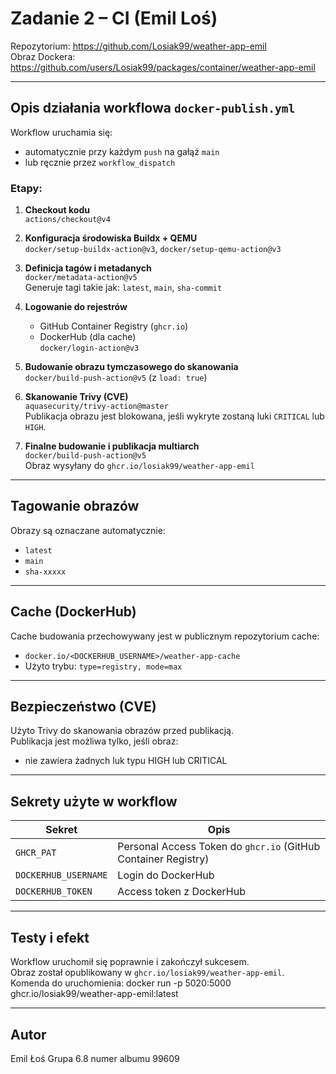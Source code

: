 # Zadanie 2 – CI (Emil Loś)

Repozytorium: https://github.com/Losiak99/weather-app-emil  
Obraz Dockera: https://github.com/users/Losiak99/packages/container/weather-app-emil

---
## Opis działania workflowa `docker-publish.yml`

Workflow uruchamia się:
- automatycznie przy każdym `push` na gałąź `main`
- lub ręcznie przez `workflow_dispatch`

### Etapy:

1. **Checkout kodu**  
   `actions/checkout@v4`

2. **Konfiguracja środowiska Buildx + QEMU**  
   `docker/setup-buildx-action@v3`, `docker/setup-qemu-action@v3`  

3. **Definicja tagów i metadanych**  
   `docker/metadata-action@v5`  
   Generuje tagi takie jak: `latest`, `main`, `sha-commit`

4. **Logowanie do rejestrów**  
   - GitHub Container Registry (`ghcr.io`)
   - DockerHub (dla cache)  
   `docker/login-action@v3`

5. **Budowanie obrazu tymczasowego do skanowania**  
   `docker/build-push-action@v5` (z `load: true`)

6. **Skanowanie Trivy (CVE)**  
   `aquasecurity/trivy-action@master`  
   Publikacja obrazu jest blokowana, jeśli wykryte zostaną luki `CRITICAL` lub `HIGH`.

7. **Finalne budowanie i publikacja multiarch**  
   `docker/build-push-action@v5`  
   Obraz wysyłany do `ghcr.io/losiak99/weather-app-emil`

---
## Tagowanie obrazów

Obrazy są oznaczane automatycznie:
- `latest`
- `main` 
- `sha-xxxxx` 

---

## Cache (DockerHub)

Cache budowania przechowywany jest w publicznym repozytorium cache:
- `docker.io/<DOCKERHUB_USERNAME>/weather-app-cache`
- Użyto trybu: `type=registry, mode=max`

---

## Bezpieczeństwo (CVE)

Użyto Trivy do skanowania obrazów przed publikacją.  
Publikacja jest możliwa tylko, jeśli obraz:
- nie zawiera żadnych luk typu HIGH lub CRITICAL

---

## Sekrety użyte w workflow

| Sekret | Opis |
|--------|------|
| `GHCR_PAT` | Personal Access Token do `ghcr.io` (GitHub Container Registry) |
| `DOCKERHUB_USERNAME` | Login do DockerHub |
| `DOCKERHUB_TOKEN` | Access token z DockerHub |

---

##  Testy i efekt

Workflow uruchomił się poprawnie i zakończył sukcesem.  
Obraz został opublikowany w `ghcr.io/losiak99/weather-app-emil`.
Komenda do uruchomienia:
docker run -p 5020:5000 ghcr.io/losiak99/weather-app-emil:latest


---

##  Autor

Emil Łoś Grupa 6.8 numer albumu 99609 

